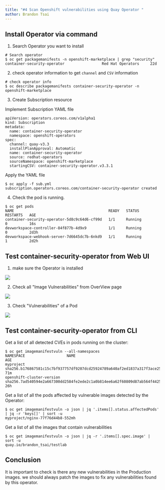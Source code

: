 ```yaml
---
title: "#4 Scan Openshift vulnerabilities using Quay Operator "
author: Brandon Tsai
---
```


Install Operator via command 
----------


1. Search Operator you want to install

```
# Search operator
$ oc get packagemanifests -n openshift-marketplace | grep "security"
container-security-operator                 Red Hat Operators     22d
```

2. check operator information to get `channel` and `CSV` information

```
# check operator info
$ oc describe packagemanifests container-security-operator -n openshift-marketplace

```


3. Create Subscription resource

Implement Subscription YAML file

```
apiVersion: operators.coreos.com/v1alpha1
kind: Subscription
metadata:
  name: container-security-operator
  namespace: openshift-operators
spec:
  channel: quay-v3.3
  installPlanApproval: Automatic
  name: container-security-operator
  source: redhat-operators
  sourceNamespace: openshift-marketplace
  startingCSV: container-security-operator.v3.3.1
```

Apply the YAML file

```
$ oc apply -f sub.yml 
subscription.operators.coreos.com/container-security-operator created
```


4. Check the pod is running.

```
$ oc get pods
NAME                                           READY   STATUS              RESTARTS   AGE
container-security-operator-5d8c9c64d6-cf99d   1/1     Running             0          16s
devworkspace-controller-84f877b-4d9x9          1/1     Running             0          2d3h
devworkspace-webhook-server-7d6645dc7b-6nkd9   1/1     Running             1          2d2h
```


Test container-security-operator from Web UI
------------------------------

1. make sure the Operator is installed

![](o1.png)

2. Check all "Image Vulnerabilities" from OverView page

![](02.png)

3. Check "Vulnerabilities" of a Pod

![](3.png)


Test container-security-operator from CLI
------------------------------

Get a list of all detected CVEs in pods running on the cluster:

```
$ oc get imagemanifestvuln --all-namespaces
NAMESPACE                   NAME                                                                      AGE
myproject                   sha256.b176867581c15c7bf937757df9207dcd25924789a640af2ed1837a317f3ace25   71m
openshift-cluster-version   sha256.7ad540594e2a667300dd2584fe2ede2c1a0b814ee6a62f60809d87ab564f4425   26h
```

Get a list of all the pods affected by vulnerable images detected by the Operator:

```
$ oc get imagemanifestvuln -o json | jq '.items[].status.affectedPods' | jq -r 'keys[]' | sort -u
myproject/nginx-77f76d44b8-552mh
```

Get a list of all the images that contain vulnerabilities

```
$ oc get imagemanifestvuln -o json | jq -r '.items[].spec.image' | sort -u
quay.io/brandon_tsai/testlab
```


Conclusion
-----------

It is important to check is there any new vulnerabilities in the Production images. we should always patch the images to fix any vulnerabilities found by this operator.   